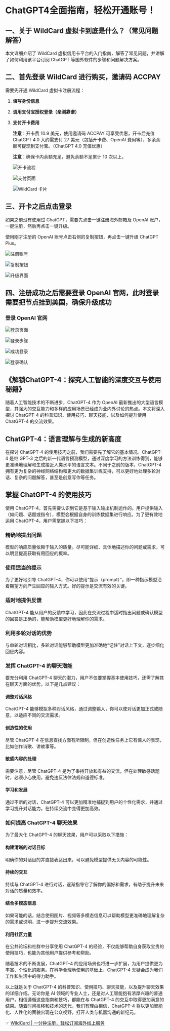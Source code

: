 # ChatGPT4全面指南，轻松开通账号！

## 一、关于 WildCard 虚拟卡到底是什么？（常见问题解答）

本文详细介绍了 WildCard 虚拟信用卡平台的入门指南，解答了常见问题，并讲解了如何利用该平台订阅 ChatGPT 等国外软件的步骤和问题解决方案。

## 二、首先登录 WildCard 进行购买，邀请码 ACCPAY

需要先开通 WildCard 虚拟卡注册流程：

1. **填写身份信息**
   
2. **调用支付宝授权登录（亲测靠谱）**

3. **支付开卡费用**
   
   ****注意****：开卡费 10.9 美元，使用邀请码 ACCPAY 可享受优惠，开卡后充值 ChatGPT 4.0 大约需支付 27 美元（包括开卡费、OpenAI 费用等），多余余额可提现到支付宝。（ChatGPT 4.0 充值优惠）

   **注意**：确保卡内余额充足，避免余额不足累计 10 次以上。

   ![开卡流程](https://chatd.oss-us-east-1.aliyuncs.com/img2/202402211854805.jpeg)

   ![支付页面](https://chatd.oss-us-east-1.aliyuncs.com/img2/202403050808534.jpeg)

   ![WildCard 卡片](https://chatd.oss-us-east-1.aliyuncs.com/img2/202403050808443.jpeg)

## 三、开卡之后点击登录

如果之前没有使用过 ChatGPT，需要先点击一键注册海外邮箱及 OpenAI 账户，一键注册，然后再点击一键升级。

使用刚才注册的 OpenAI 账号点击右侧的复制按钮，再点击一键升级 ChatGPT Plus。

![注册账号](https://chatd.oss-us-east-1.aliyuncs.com/img2/202403050808244.jpeg)

![复制按钮](https://chatd.oss-us-east-1.aliyuncs.com/img2/202403050808224.jpeg)

![升级界面](https://chatd.oss-us-east-1.aliyuncs.com/img2/202403050808569.jpeg)

## 四、注册成功之后需要登录 OpenAI 官网，此时登录需要把节点挂到美国，确保升级成功

### 登录 OpenAI 官网

![登录页面](https://chatd.oss-us-east-1.aliyuncs.com/img2/202403050808124.jpeg)

![登录步骤](https://chatd.oss-us-east-1.aliyuncs.com/img2/202403050808721.jpeg)

![成功登录](https://chatd.oss-us-east-1.aliyuncs.com/img2/202403050808440.jpeg)

![登录确认](https://chatd.oss-us-east-1.aliyuncs.com/img2/202403050808952.jpeg)

## 《解锁ChatGPT-4：探究人工智能的深度交互与使用秘籍》

随着人工智能技术的不断进步，ChatGPT-4 作为 OpenAI 最新推出的大型语言模型，其强大的交互能力和多样的应用场景已经成为业内外讨论的热点。本文将深入探讨 ChatGPT-4 的科普知识、使用技巧、聊天技能，以及如何提升使用 ChatGPT-4 的交流效果。

## ChatGPT-4：语言理解与生成的新高度

在探讨 ChatGPT-4 的使用技巧之前，我们需要先了解它的基本情况。ChatGPT-4 是继 GPT-3 之后的新一代语言预测模型，通过深度学习的方法训练得到，能够更准确地理解和生成接近人类水平的语言文本。不同于之前的版本，ChatGPT-4 拥有更为复杂的神经网络结构和更大的数据集训练支持，可以更好地处理多轮对话、复杂的问题解答，甚至是创意写作等任务。

## 掌握 ChatGPT-4 的使用技巧

使用 ChatGPT-4，首先需要认识到它是基于输入输出机制运作的。用户提供输入（如问题、话题或指令），模型会根据自身的训练数据集进行响应。为了更有效地运用 ChatGPT-4，用户需掌握以下技巧：

### 精确地提出问题

模型的响应质量依赖于输入的质量。尽可能详细、具体地描述你的问题或需求，可以明显提高获取有用回应的概率。

### 使用适当的提示

为了更好地引导 ChatGPT-4，你可以使用“提示（prompt）”，即一种指示模型沿着期望方向产生回应的输入方式。好的提示是交流有效的关键。

### 适时地提供反馈

ChatGPT-4 能从用户的反馈中学习，因此在交流过程中适时指出问题或确认模型的回答是正确的，能帮助模型更好地理解你的需求。

### 利用多轮对话的优势

与单轮对话相比，多轮对话能够帮助模型更加准确地“记住”对话上下文，逐步细化回应内容。

### 发挥 ChatGPT-4 的聊天潜能

要充分利用 ChatGPT-4 聊天的潜力，用户不仅要掌握基本使用技巧，还需了解其在聊天方面的优势。以下是几点建议：

#### 调整对话风格

ChatGPT-4 能够模拟多种对话风格，通过调整输入，你可以使对话更加正式或随意，以适应不同的交流需求。

#### 创造性的使用

尽管 ChatGPT-4 在信息查找方面有所限制，但在创造性任务上它有惊人的表现，比如创作诗歌、讲故事等。

#### 敏感内容的处理

需要注意，尽管 ChatGPT-4 是为了秉持开放和有益的交流，但在处理敏感话题时，必须小心使用，避免违反法律法规和道德标准。

#### 学习和发展

通过不断的对话，ChatGPT-4 可以更加精准地捕捉到用户的个性化需求，并通过学习提升对话能力，在持续交流中变得更加高效。

### 如何提高 ChatGPT-4 聊天效果

为了最大化 ChatGPT-4 的聊天效果，用户可以采取以下措施：

#### 构建清晰的对话目标

明确你的对话目的并直接表达出来，可以避免模型提供无关内容的可能性。

#### 持续的交互

持续与 ChatGPT-4 进行对话，逐渐指导它了解你的偏好和需求，有助于提升未来对话的质量和效率。

#### 结合多模态信息

如果可能的话，结合使用图片、视频等多模态信息可以帮助模型更准确地理解复杂的需求或说明，进一步提升交流效果。

#### 利用社区力量

在公共论坛和社群中分享使用 ChatGPT-4 的经验，不仅能够帮助自身获取宝贵的使用技巧，也能为其他用户提供参考和帮助。

随着技术的不断发展，ChatGPT-4 的应用场景也将进一步扩展，为用户提供更为丰富、个性化的服务。在科学合理地使用的基础上，ChatGPT-4 无疑会成为我们工作和生活中的得力助手。

以上就是关于 ChatGPT-4 的科普知识、使用技巧、聊天技能，以及提升聊天效果的详细介绍。无论你是 AI 领域的专业人士，还是对人工智能抱有浓厚兴趣的普通用户，相信遵循这些指南和技巧，都能在与 ChatGPT-4 的交互中取得更加满意的结果。随着时间推移和技术的迭代，我们有理由相信，ChatGPT-4 将以更加智能化、人性化的面貌出现在公众视野，打开人类与机器沟通的新纪元。

☞ [WildCard | 一分钟注册，轻松订阅海外线上服务](https://bit.ly/bewildcard)
